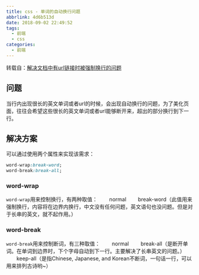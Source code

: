 ```yaml
---
title: css - 单词的自动换行问题
abbrlink: 4d6b513d
date: 2018-09-02 22:49:52
tags:
  - 前端
  - css
categories:
  - 前端
---
```

转载自：[解决文档中有url链接时被强制换行的问题](https://blog.csdn.net/u011565547/article/details/77198026)

## 问题

当行内出现很长的英文单词或者url的时候，会出现自动换行的问题，为了美化页面，往往会希望这些很长的英文单词或者url能够断开来，超出的部分换行到下一行。

## 解决方案

可以通过使用两个属性来实现该需求：
<!-- more -->

```css
word-wrap:break-word;
word-break:break-all;
```

### word-wrap

`word-wrap`用来控制换行，有两种取值：
　　normal 
　　break-word（此值用来强制换行，内容将在边界内换行，中文没有任何问题，英文语句也没问题。但是对于长串的英文，就不起作用。）

### word-break

`word-break`用来控制断词，有三种取值：
　　normal
　　break-all（是断开单词。在单词到边界时，下个字母自动到下一行。主要解决了长串英文的问题。）
　　keep-all（是指Chinese, Japanese, and Korean不断词，一句话一行，可以用来排列古诗哟~）

